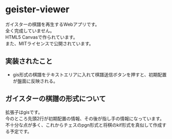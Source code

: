 geister-viewer
===
ガイスターの棋譜を再生するWebアプリです。  
全く完成していません。  
HTML5 Canvasで作られています。   
また、MITライセンスで公開されています。

実装されたこと
---
- gis形式の棋譜をテキストエリアに入れて棋譜送信ボタンを押すと、初期配置が盤面に反映される。


ガイスターの棋譜の形式について
---
拡張子はgisです。     
今のところ先頭2行が初期配置の情報、その後が指し手の情報になっています。  
不十分な点が多く、これからチェスのpgn形式と将棋のkif形式を真似して作成する予定です。
  
